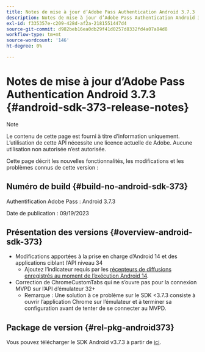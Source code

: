 ```yaml
---
title: Notes de mise à jour d’Adobe Pass Authentication Android 3.7.3
description: Notes de mise à jour d’Adobe Pass Authentication Android 3.7.3
exl-id: f335357e-c209-428d-af2a-2181551447d4
source-git-commit: d982beb16ea0db29f41d0257d8332fd4a07a84d8
workflow-type: tm+mt
source-wordcount: '146'
ht-degree: 0%

---
```


# Notes de mise à jour d’Adobe Pass Authentication Android 3.7.3 {#android-sdk-373-release-notes}

>[!NOTE]
>
>Le contenu de cette page est fourni à titre d’information uniquement. L’utilisation de cette API nécessite une licence actuelle de Adobe. Aucune utilisation non autorisée n’est autorisée.

Cette page décrit les nouvelles fonctionnalités, les modifications et les problèmes connus de cette version :

## Numéro de build {#build-no-android-sdk-373}

Authentification Adobe Pass : Android 3.7.3

Date de publication : 09/19/2023



## Présentation des versions {#overview-android-sdk-373}

* Modifications apportées à la prise en charge d’Android 14 et des applications ciblant l’API niveau 34
   * Ajoutez l’indicateur requis par les [récepteurs de diffusions enregistrés au moment de l’exécution Android 14](https://developer.android.com/about/versions/14/behavior-changes-14#runtime-receivers-exported).
* Correction de ChromeCustomTabs qui ne s’ouvre pas pour la connexion MVPD sur l’API d’émulateur 32+
   * Remarque : Une solution à ce problème sur le SDK &lt;3.7.3 consiste à ouvrir l’application Chrome sur l’émulateur et à terminer sa configuration avant de tenter de se connecter au MVPD.


## Package de version {#rel-pkg-android373}

Vous pouvez télécharger le SDK Android v3.7.3 à partir de [ici](https://tve.zendesk.com/hc/en-us/articles/204963219-Android-Native-AccessEnabler-Library).
